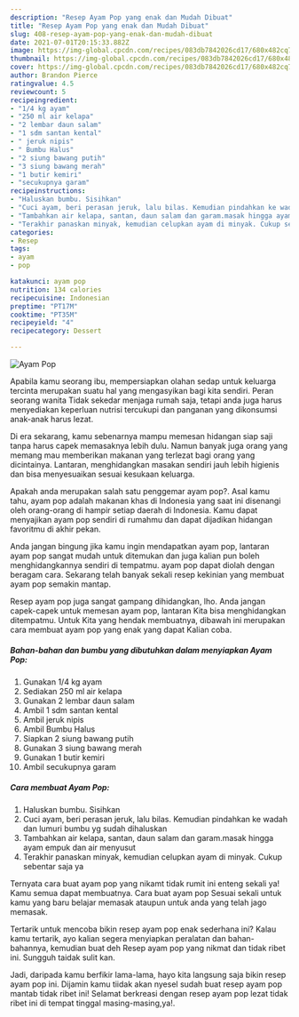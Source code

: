 ```yaml
---
description: "Resep Ayam Pop yang enak dan Mudah Dibuat"
title: "Resep Ayam Pop yang enak dan Mudah Dibuat"
slug: 408-resep-ayam-pop-yang-enak-dan-mudah-dibuat
date: 2021-07-01T20:15:33.882Z
image: https://img-global.cpcdn.com/recipes/083db7842026cd17/680x482cq70/ayam-pop-foto-resep-utama.jpg
thumbnail: https://img-global.cpcdn.com/recipes/083db7842026cd17/680x482cq70/ayam-pop-foto-resep-utama.jpg
cover: https://img-global.cpcdn.com/recipes/083db7842026cd17/680x482cq70/ayam-pop-foto-resep-utama.jpg
author: Brandon Pierce
ratingvalue: 4.5
reviewcount: 5
recipeingredient:
- "1/4 kg ayam"
- "250 ml air kelapa"
- "2 lembar daun salam"
- "1 sdm santan kental"
- " jeruk nipis"
- " Bumbu Halus"
- "2 siung bawang putih"
- "3 siung bawang merah"
- "1 butir kemiri"
- "secukupnya garam"
recipeinstructions:
- "Haluskan bumbu. Sisihkan"
- "Cuci ayam, beri perasan jeruk, lalu bilas. Kemudian pindahkan ke wadah dan lumuri bumbu yg sudah dihaluskan"
- "Tambahkan air kelapa, santan, daun salam dan garam.masak hingga ayam empuk dan air menyusut"
- "Terakhir panaskan minyak, kemudian celupkan ayam di minyak. Cukup sebentar saja ya"
categories:
- Resep
tags:
- ayam
- pop

katakunci: ayam pop 
nutrition: 134 calories
recipecuisine: Indonesian
preptime: "PT17M"
cooktime: "PT35M"
recipeyield: "4"
recipecategory: Dessert

---
```



![Ayam Pop](https://img-global.cpcdn.com/recipes/083db7842026cd17/680x482cq70/ayam-pop-foto-resep-utama.jpg)

Apabila kamu seorang ibu, mempersiapkan olahan sedap untuk keluarga tercinta merupakan suatu hal yang mengasyikan bagi kita sendiri. Peran seorang  wanita Tidak sekedar menjaga rumah saja, tetapi anda juga harus menyediakan keperluan nutrisi tercukupi dan panganan yang dikonsumsi anak-anak harus lezat.

Di era  sekarang, kamu sebenarnya mampu memesan hidangan siap saji tanpa harus capek memasaknya lebih dulu. Namun banyak juga orang yang memang mau memberikan makanan yang terlezat bagi orang yang dicintainya. Lantaran, menghidangkan masakan sendiri jauh lebih higienis dan bisa menyesuaikan sesuai kesukaan keluarga. 



Apakah anda merupakan salah satu penggemar ayam pop?. Asal kamu tahu, ayam pop adalah makanan khas di Indonesia yang saat ini disenangi oleh orang-orang di hampir setiap daerah di Indonesia. Kamu dapat menyajikan ayam pop sendiri di rumahmu dan dapat dijadikan hidangan favoritmu di akhir pekan.

Anda jangan bingung jika kamu ingin mendapatkan ayam pop, lantaran ayam pop sangat mudah untuk ditemukan dan juga kalian pun boleh menghidangkannya sendiri di tempatmu. ayam pop dapat diolah dengan beragam cara. Sekarang telah banyak sekali resep kekinian yang membuat ayam pop semakin mantap.

Resep ayam pop juga sangat gampang dihidangkan, lho. Anda jangan capek-capek untuk memesan ayam pop, lantaran Kita bisa menghidangkan ditempatmu. Untuk Kita yang hendak membuatnya, dibawah ini merupakan cara membuat ayam pop yang enak yang dapat Kalian coba.

<!--inarticleads1-->

##### Bahan-bahan dan bumbu yang dibutuhkan dalam menyiapkan Ayam Pop:

1. Gunakan 1/4 kg ayam
1. Sediakan 250 ml air kelapa
1. Gunakan 2 lembar daun salam
1. Ambil 1 sdm santan kental
1. Ambil  jeruk nipis
1. Ambil  Bumbu Halus
1. Siapkan 2 siung bawang putih
1. Gunakan 3 siung bawang merah
1. Gunakan 1 butir kemiri
1. Ambil secukupnya garam




<!--inarticleads2-->

##### Cara membuat Ayam Pop:

1. Haluskan bumbu. Sisihkan
1. Cuci ayam, beri perasan jeruk, lalu bilas. Kemudian pindahkan ke wadah dan lumuri bumbu yg sudah dihaluskan
1. Tambahkan air kelapa, santan, daun salam dan garam.masak hingga ayam empuk dan air menyusut
1. Terakhir panaskan minyak, kemudian celupkan ayam di minyak. Cukup sebentar saja ya




Ternyata cara buat ayam pop yang nikamt tidak rumit ini enteng sekali ya! Kamu semua dapat membuatnya. Cara buat ayam pop Sesuai sekali untuk kamu yang baru belajar memasak ataupun untuk anda yang telah jago memasak.

Tertarik untuk mencoba bikin resep ayam pop enak sederhana ini? Kalau kamu tertarik, ayo kalian segera menyiapkan peralatan dan bahan-bahannya, kemudian buat deh Resep ayam pop yang nikmat dan tidak ribet ini. Sungguh taidak sulit kan. 

Jadi, daripada kamu berfikir lama-lama, hayo kita langsung saja bikin resep ayam pop ini. Dijamin kamu tiidak akan nyesel sudah buat resep ayam pop mantab tidak ribet ini! Selamat berkreasi dengan resep ayam pop lezat tidak ribet ini di tempat tinggal masing-masing,ya!.

